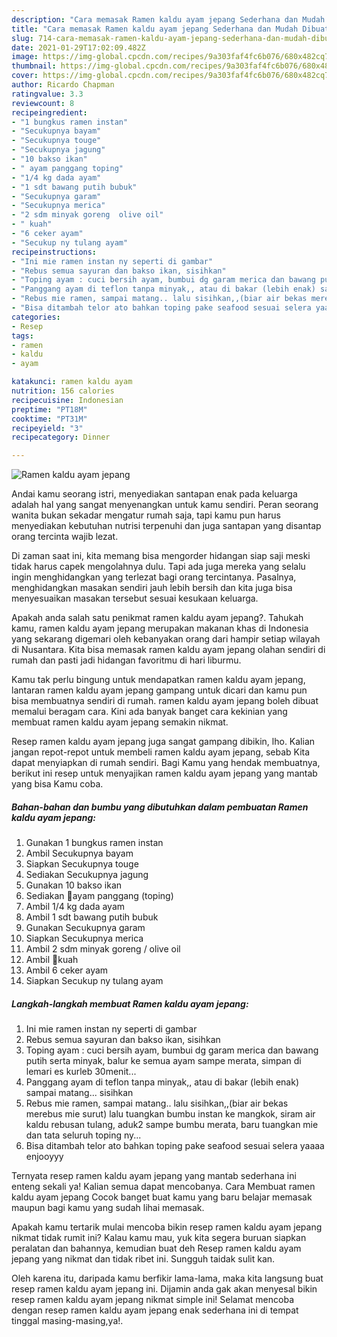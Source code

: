 ```yaml
---
description: "Cara memasak Ramen kaldu ayam jepang Sederhana dan Mudah Dibuat"
title: "Cara memasak Ramen kaldu ayam jepang Sederhana dan Mudah Dibuat"
slug: 714-cara-memasak-ramen-kaldu-ayam-jepang-sederhana-dan-mudah-dibuat
date: 2021-01-29T17:02:09.482Z
image: https://img-global.cpcdn.com/recipes/9a303faf4fc6b076/680x482cq70/ramen-kaldu-ayam-jepang-foto-resep-utama.jpg
thumbnail: https://img-global.cpcdn.com/recipes/9a303faf4fc6b076/680x482cq70/ramen-kaldu-ayam-jepang-foto-resep-utama.jpg
cover: https://img-global.cpcdn.com/recipes/9a303faf4fc6b076/680x482cq70/ramen-kaldu-ayam-jepang-foto-resep-utama.jpg
author: Ricardo Chapman
ratingvalue: 3.3
reviewcount: 8
recipeingredient:
- "1 bungkus ramen instan"
- "Secukupnya bayam"
- "Secukupnya touge"
- "Secukupnya jagung"
- "10 bakso ikan"
- " ayam panggang toping"
- "1/4 kg dada ayam"
- "1 sdt bawang putih bubuk"
- "Secukupnya garam"
- "Secukupnya merica"
- "2 sdm minyak goreng  olive oil"
- " kuah"
- "6 ceker ayam"
- "Secukup ny tulang ayam"
recipeinstructions:
- "Ini mie ramen instan ny seperti di gambar"
- "Rebus semua sayuran dan bakso ikan, sisihkan"
- "Toping ayam : cuci bersih ayam, bumbui dg garam merica dan bawang putih serta minyak, balur ke semua ayam sampe merata, simpan di lemari es kurleb 30menit..."
- "Panggang ayam di teflon tanpa minyak,, atau di bakar (lebih enak) sampai matang... sisihkan"
- "Rebus mie ramen, sampai matang.. lalu sisihkan,,(biar air bekas merebus mie surut) lalu tuangkan bumbu instan ke mangkok, siram air kaldu rebusan tulang, aduk2 sampe bumbu merata, baru tuangkan mie dan tata seluruh toping ny..."
- "Bisa ditambah telor ato bahkan toping pake seafood sesuai selera yaaaa enjooyyy"
categories:
- Resep
tags:
- ramen
- kaldu
- ayam

katakunci: ramen kaldu ayam 
nutrition: 156 calories
recipecuisine: Indonesian
preptime: "PT18M"
cooktime: "PT31M"
recipeyield: "3"
recipecategory: Dinner

---
```



![Ramen kaldu ayam jepang](https://img-global.cpcdn.com/recipes/9a303faf4fc6b076/680x482cq70/ramen-kaldu-ayam-jepang-foto-resep-utama.jpg)

Andai kamu seorang istri, menyediakan santapan enak pada keluarga adalah hal yang sangat menyenangkan untuk kamu sendiri. Peran seorang  wanita bukan sekadar mengatur rumah saja, tapi kamu pun harus menyediakan kebutuhan nutrisi terpenuhi dan juga santapan yang disantap orang tercinta wajib lezat.

Di zaman  saat ini, kita memang bisa mengorder hidangan siap saji meski tidak harus capek mengolahnya dulu. Tapi ada juga mereka yang selalu ingin menghidangkan yang terlezat bagi orang tercintanya. Pasalnya, menghidangkan masakan sendiri jauh lebih bersih dan kita juga bisa menyesuaikan masakan tersebut sesuai kesukaan keluarga. 



Apakah anda salah satu penikmat ramen kaldu ayam jepang?. Tahukah kamu, ramen kaldu ayam jepang merupakan makanan khas di Indonesia yang sekarang digemari oleh kebanyakan orang dari hampir setiap wilayah di Nusantara. Kita bisa memasak ramen kaldu ayam jepang olahan sendiri di rumah dan pasti jadi hidangan favoritmu di hari liburmu.

Kamu tak perlu bingung untuk mendapatkan ramen kaldu ayam jepang, lantaran ramen kaldu ayam jepang gampang untuk dicari dan kamu pun bisa membuatnya sendiri di rumah. ramen kaldu ayam jepang boleh dibuat memalui beragam cara. Kini ada banyak banget cara kekinian yang membuat ramen kaldu ayam jepang semakin nikmat.

Resep ramen kaldu ayam jepang juga sangat gampang dibikin, lho. Kalian jangan repot-repot untuk membeli ramen kaldu ayam jepang, sebab Kita dapat menyiapkan di rumah sendiri. Bagi Kamu yang hendak membuatnya, berikut ini resep untuk menyajikan ramen kaldu ayam jepang yang mantab yang bisa Kamu coba.

<!--inarticleads1-->

##### Bahan-bahan dan bumbu yang dibutuhkan dalam pembuatan Ramen kaldu ayam jepang:

1. Gunakan 1 bungkus ramen instan
1. Ambil Secukupnya bayam
1. Siapkan Secukupnya touge
1. Sediakan Secukupnya jagung
1. Gunakan 10 bakso ikan
1. Sediakan  🔶ayam panggang (toping)
1. Ambil 1/4 kg dada ayam
1. Ambil 1 sdt bawang putih bubuk
1. Gunakan Secukupnya garam
1. Siapkan Secukupnya merica
1. Ambil 2 sdm minyak goreng / olive oil
1. Ambil  🔶kuah
1. Ambil 6 ceker ayam
1. Siapkan Secukup ny tulang ayam




<!--inarticleads2-->

##### Langkah-langkah membuat Ramen kaldu ayam jepang:

1. Ini mie ramen instan ny seperti di gambar
1. Rebus semua sayuran dan bakso ikan, sisihkan
1. Toping ayam : cuci bersih ayam, bumbui dg garam merica dan bawang putih serta minyak, balur ke semua ayam sampe merata, simpan di lemari es kurleb 30menit...
1. Panggang ayam di teflon tanpa minyak,, atau di bakar (lebih enak) sampai matang... sisihkan
1. Rebus mie ramen, sampai matang.. lalu sisihkan,,(biar air bekas merebus mie surut) lalu tuangkan bumbu instan ke mangkok, siram air kaldu rebusan tulang, aduk2 sampe bumbu merata, baru tuangkan mie dan tata seluruh toping ny...
1. Bisa ditambah telor ato bahkan toping pake seafood sesuai selera yaaaa enjooyyy




Ternyata resep ramen kaldu ayam jepang yang mantab sederhana ini enteng sekali ya! Kalian semua dapat mencobanya. Cara Membuat ramen kaldu ayam jepang Cocok banget buat kamu yang baru belajar memasak maupun bagi kamu yang sudah lihai memasak.

Apakah kamu tertarik mulai mencoba bikin resep ramen kaldu ayam jepang nikmat tidak rumit ini? Kalau kamu mau, yuk kita segera buruan siapkan peralatan dan bahannya, kemudian buat deh Resep ramen kaldu ayam jepang yang nikmat dan tidak ribet ini. Sungguh taidak sulit kan. 

Oleh karena itu, daripada kamu berfikir lama-lama, maka kita langsung buat resep ramen kaldu ayam jepang ini. Dijamin anda gak akan menyesal bikin resep ramen kaldu ayam jepang nikmat simple ini! Selamat mencoba dengan resep ramen kaldu ayam jepang enak sederhana ini di tempat tinggal masing-masing,ya!.

